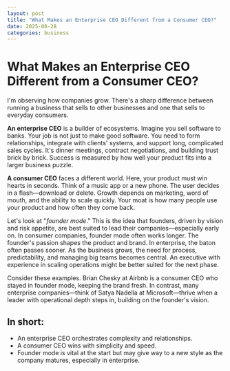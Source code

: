 ```yaml
---
layout: post
title: "What Makes an Enterprise CEO Different from a Consumer CEO?"
date: 2025-06-28
categories: business
---
```


# What Makes an Enterprise CEO Different from a Consumer CEO?

I'm observing how companies grow. There's a sharp difference between running a business that sells to other businesses and one that sells to everyday consumers.

**An enterprise CEO** is a builder of ecosystems. Imagine you sell software to banks. Your job is not just to make good software. You need to form relationships, integrate with clients' systems, and support long, complicated sales cycles. It's dinner meetings, contract negotiations, and building trust brick by brick. Success is measured by how well your product fits into a larger business puzzle.

**A consumer CEO** faces a different world. Here, your product must win hearts in seconds. Think of a music app or a new phone. The user decides in a flash—download or delete. Growth depends on marketing, word of mouth, and the ability to scale quickly. Your moat is how many people use your product and how often they come back.

Let's look at "_founder mode_." This is the idea that founders, driven by vision and risk appetite, are best suited to lead their companies—especially early on. In consumer companies, founder mode often works longer. The founder's passion shapes the product and brand. In enterprise, the baton often passes sooner. As the business grows, the need for process, predictability, and managing big teams becomes central. An executive with experience in scaling operations might be better suited for the next phase.

Consider these examples. Brian Chesky at Airbnb is a consumer CEO who stayed in founder mode, keeping the brand fresh. In contrast, many enterprise companies—think of Satya Nadella at Microsoft—thrive when a leader with operational depth steps in, building on the founder's vision.

## In short:

- An enterprise CEO orchestrates complexity and relationships.
- A consumer CEO wins with simplicity and speed.
- Founder mode is vital at the start but may give way to a new style as the company matures, especially in enterprise.
